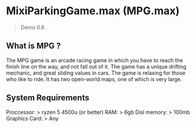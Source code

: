 # MixiParkingGame.max (MPG.max)
> Demo 0.6

## What is MPG ?
The MPG game is an arcade racing game in which you have to reach the finish line on the way, and not fall out of it.
The game has a unique drifting mechanic, and great sliding values in cars.
The game is relaxing for those who like to ride. 
It has two open-world maps, one of which is very large.

## System Requirements
Proccessor: > ryzen 5 4500u (or better)
RAM: > 6gb
Disl memory: > 100mb
Graphics Card: > Any
